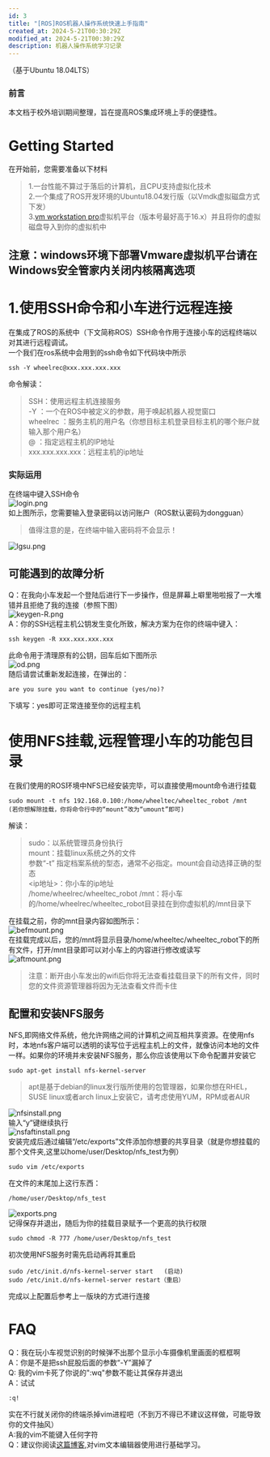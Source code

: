 ```yaml
---
id: 3
title: "[ROS]ROS机器人操作系统快速上手指南"
created_at: 2024-5-21T00:30:29Z
modified_at: 2024-5-21T00:30:29Z
description: 机器人操作系统学习记录
--- 
```

（基于Ubuntu 18.04LTS）
### 前言   
本文档于校外培训期间整理，旨在提高ROS集成环境上手的便捷性。   
# Getting Started
在开始前，您需要准备以下材料    
> 1.一台性能不算过于落后的计算机，且CPU支持虚拟化技术   
>  2.一个集成了ROS开发环境的Ubuntu18.04发行版（以Vmdk虚拟磁盘方式下发）       
 > 3.[vm workstation pro](https://www.vmware.com/content/vmware/vmware-published-sites/cn/products/workstation-pro/workstation-pro-evaluation.html.html)虚拟机平台（版本号最好高于16.x）并且将你的虚拟磁盘导入到你的虚拟机中     
## 注意：windows环境下部署Vmware虚拟机平台请在Windows安全管家内关闭内核隔离选项     
# 1.使用SSH命令和小车进行远程连接
  在集成了ROS的系统中（下文简称ROS）SSH命令作用于连接小车的远程终端以对其进行远程调试。    
  一个我们在ros系统中会用到的ssh命令如下代码块中所示  
  ``` 
  ssh -Y wheelrec@xxx.xxx.xxx.xxx
  ```   
命令解读：
> SSH：使用远程主机连接服务   
> -Y ：一个在ROS中被定义的参数，用于唤起机器人视觉窗口   
> wheelrec ：服务主机的用户名（你想目标主机登录目标主机的哪个账户就输入那个用户名）    
> @ ：指定远程主机的IP地址   
> xxx.xxx.xxx.xxx：远程主机的ip地址    
### 实际运用    
在终端中键入SSH命令   
![login.png](https://blog-oss.allenyou.top/image/664b707aa3843.png)   
如上图所示，您需要输入登录密码以访问账户（ROS默认密码为dongguan）
>值得注意的是，在终端中输入密码将不会显示！        

![lgsu.png](https://blog-oss.allenyou.top/image/664b7218a3a1b.png)        

## 可能遇到的故障分析    
Q：在我向小车发起一个登陆后进行下一步操作，但是屏幕上噼里啪啦报了一大堆错并且拒绝了我的连接（参照下图）      
![keygen-R.png](https://blog-oss.allenyou.top/image/664c0e4d4d94a.png)     
A：你的SSH远程主机公钥发生变化所致，解决方案为在你的终端中键入：
```
ssh keygen -R xxx.xxx.xxx.xxx
```   
此命令用于清理原有的公钥，回车后如下图所示      
![od.png](https://blog-oss.allenyou.top/image/664c2fd33d1ed.png)    
随后请尝试重新发起连接，在弹出的：
```
are you sure you want to continue (yes/no)?
```   
下填写：yes即可正常连接至你的远程主机    
# 使用NFS挂载,远程管理小车的功能包目录
在我们使用的ROS环境中NFS已经安装完毕，可以直接使用mount命令进行挂载
```
sudo mount -t nfs 192.168.0.100:/home/wheeltec/wheeltec_robot /mnt
(若你想解除挂载，你将命令行中的“mount”改为“umount”即可)
``` 
解读：
>sudo：以系统管理员身份执行    
 mount：挂载linux系统之外的文件        
 参数“-t” 指定档案系统的型态，通常不必指定。mount会自动选择正确的型态  
 <ip地址>：你小车的ip地址   
 /home/wheelrec/wheeltec_robot /mnt：将小车的/home/wheelrec/wheeltec_robot目录挂在到你虚拟机的/mnt目录下      
 
 在挂载之前，你的mnt目录内容如图所示：   
 ![befmount.png](https://blog-oss.allenyou.top/image/664d83d627442.png)   
 在挂载完成以后，您的/mnt将显示目录/home/wheeltec/wheeltec_robot下的所有文件，打开/mnt目录即可以对小车上的内容进行修改或读写   
 ![aftmount.png](https://blog-oss.allenyou.top/image/664d83d5c2191.png)   
>注意：断开由小车发出的wifi后你将无法查看挂载目录下的所有文件，同时您的文件资源管理器将因为无法查看文件而卡住       
## 配置和安装NFS服务  
NFS,即网络文件系统，他允许网络之间的计算机之间互相共享资源。在使用nfs时，本地nfs客户端可以透明的读写位于远程主机上的文件，就像访问本地的文件一样。如果你的环境并未安装NFS服务，那么你应该使用以下命令配置并安装它
```
sudo apt-get install nfs-kernel-server
```
> apt是基于debian的linux发行版所使用的包管理器，如果你想在RHEL，SUSE linux或者arch linux上安装它，请考虑使用YUM，RPM或者AUR      

![nfsinstall.png](https://blog-oss.allenyou.top/image/664e0cca05868.png)   
输入“y”键继续执行  
![nsfaftinstall.png](https://blog-oss.allenyou.top/image/664e0db610082.png)    
安装完成后通过编辑“/etc/exports”文件添加你想要的共享目录（就是你想挂载的那个文件夹,这里以home/user/Desktop/nfs_test为例）   
```
sudo vim /etc/exports
``` 
在文件的末尾加上这行东西：
```
/home/user/Desktop/nfs_test
```
![exports.png](https://blog-oss.allenyou.top/image/664e123f585ba.png)    
记得保存并退出，随后为你的挂载目录赋予一个更高的执行权限  
```
sudo chmod -R 777 /home/user/Desktop/nfs_test
```   
初次使用NFS服务时需先启动再将其重启  
```
sudo /etc/init.d/nfs-kernel-server start   (启动)
sudo /etc/init.d/nfs-kernel-server restart（重启）
```
完成以上配置后参考上一版块的方式进行连接

# FAQ
Q：我在玩小车视觉识别的时候弹不出那个显示小车摄像机里画面的框框啊    
A：你是不是把ssh屁股后面的参数“-Y”漏掉了     
Q: 我的vim卡死了你说的":wq"参数不能让其保存并退出   
A：试试
```
:q!
```
实在不行就关闭你的终端杀掉vim进程吧（不到万不得已不建议这样做，可能导致你的文件抽风）    
A:我的vim不能键入任何字符    
Q：建议你阅读[这篇博客](https://www.runoob.com/linux/linux-vim.html),对vim文本编辑器使用进行基础学习。